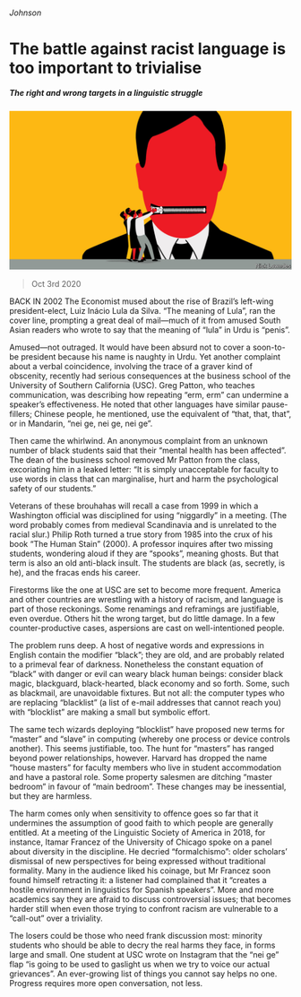 ###### Johnson

# The battle against racist language is too important to trivialise 

##### The right and wrong targets in a linguistic struggle 

![image](images/20201003_BKD001_0.jpg) 

> Oct 3rd 2020 


BACK IN 2002 The Economist mused about the rise of Brazil’s left-wing president-elect, Luiz Inácio Lula da Silva. “The meaning of Lula”, ran the cover line, prompting a great deal of mail—much of it from amused South Asian readers who wrote to say that the meaning of “lula” in Urdu is “penis”.


Amused—not outraged. It would have been absurd not to cover a soon-to-be president because his name is naughty in Urdu. Yet another complaint about a verbal coincidence, involving the trace of a graver kind of obscenity, recently had serious consequences at the business school of the University of Southern California (USC). Greg Patton, who teaches communication, was describing how repeating “erm, erm” can undermine a speaker’s effectiveness. He noted that other languages have similar pause-fillers; Chinese people, he mentioned, use the equivalent of “that, that, that”, or in Mandarin, “nei ge, nei ge, nei ge”.



Then came the whirlwind. An anonymous complaint from an unknown number of black students said that their “mental health has been affected”. The dean of the business school removed Mr Patton from the class, excoriating him in a leaked letter: “It is simply unacceptable for faculty to use words in class that can marginalise, hurt and harm the psychological safety of our students.”


Veterans of these brouhahas will recall a case from 1999 in which a Washington official was disciplined for using “niggardly” in a meeting. (The word probably comes from medieval Scandinavia and is unrelated to the racial slur.) Philip Roth turned a true story from 1985 into the crux of his book “The Human Stain” (2000). A professor inquires after two missing students, wondering aloud if they are “spooks”, meaning ghosts. But that term is also an old anti-black insult. The students are black (as, secretly, is he), and the fracas ends his career.


Firestorms like the one at USC are set to become more frequent. America and other countries are wrestling with a history of racism, and language is part of those reckonings. Some renamings and reframings are justifiable, even overdue. Others hit the wrong target, but do little damage. In a few counter-productive cases, aspersions are cast on well-intentioned people.


The problem runs deep. A host of negative words and expressions in English contain the modifier “black”; they are old, and are probably related to a primeval fear of darkness. Nonetheless the constant equation of “black” with danger or evil can weary black human beings: consider black magic, blackguard, black-hearted, black economy and so forth. Some, such as blackmail, are unavoidable fixtures. But not all: the computer types who are replacing “blacklist” (a list of e-mail addresses that cannot reach you) with “blocklist” are making a small but symbolic effort.


The same tech wizards deploying “blocklist” have proposed new terms for “master” and “slave” in computing (whereby one process or device controls another). This seems justifiable, too. The hunt for “masters” has ranged beyond power relationships, however. Harvard has dropped the name “house masters” for faculty members who live in student accommodation and have a pastoral role. Some property salesmen are ditching “master bedroom” in favour of “main bedroom”. These changes may be inessential, but they are harmless.


The harm comes only when sensitivity to offence goes so far that it undermines the assumption of good faith to which people are generally entitled. At a meeting of the Linguistic Society of America in 2018, for instance, Itamar Francez of the University of Chicago spoke on a panel about diversity in the discipline. He decried “formalchismo”: older scholars’ dismissal of new perspectives for being expressed without traditional formality. Many in the audience liked his coinage, but Mr Francez soon found himself retracting it: a listener had complained that it “creates a hostile environment in linguistics for Spanish speakers”. More and more academics say they are afraid to discuss controversial issues; that becomes harder still when even those trying to confront racism are vulnerable to a “call-out” over a triviality.


The losers could be those who need frank discussion most: minority students who should be able to decry the real harms they face, in forms large and small. One student at USC wrote on Instagram that the “nei ge” flap “is going to be used to gaslight us when we try to voice our actual grievances”. An ever-growing list of things you cannot say helps no one. Progress requires more open conversation, not less.

